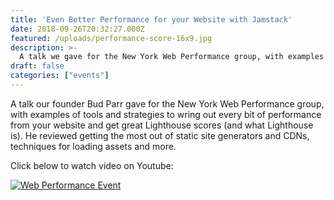 ```yaml
---
title: 'Even Better Performance for your Website with Jamstack'
date: 2018-09-26T20:32:27.000Z
featured: /uploads/performance-score-16x9.jpg
description: >-
  A talk we gave for the New York Web Performance group, with examples of tools and strategies to wring out every bit of performance from your website and get great Lighthouse scores (and what Lighthouse is).
draft: false
categories: ["events"]
---
```


A talk our founder Bud Parr gave for the New York Web Performance group, with examples of tools and strategies to wring out every bit of performance from your website and get great Lighthouse scores (and what Lighthouse is). He reviewed getting the most out of static site generators and CDNs, techniques for loading assets and more.

Click below to watch video on Youtube:

[![Web Performance Event](/uploads/webperf-event-2018-09-26.jpeg)](https://youtu.be/WwQWJHEVl3E)